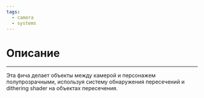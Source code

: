 ```yaml
---
tags:
  - camera
  - systems
---
```

# Описание
___
Эта фича делает объекты между камерой и персонажем полупрозрачными, используя систему обнаружения пересечений и dithering shader на объектах пересечения. 
